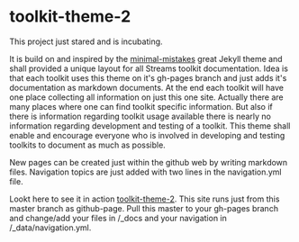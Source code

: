 # toolkit-theme-2



This project just stared and is incubating.

It is build on and inspired by the [minimal-mistakes](https://github.com/mmistakes/minimal-mistakes) great Jekyll theme and shall provided a unique layout for all Streams toolkit documentation.
Idea is that each toolkit uses this theme on it's gh-pages branch and just adds it's documentation as markdown documents. 
At the end each toolkit will have one place collecting all information on just this one site. Actually there are many places where one can find toolkit specific information. But also if there is information regarding toolkit usage available there is nearly no information regarding development and testing of a toolkit.
This theme shall enable and encourage everyone who is involved in developing and testing toolkits to document as much as possible.

New pages can be created just within the github web by writing markdown files. Navigation topics are just added with two lines in the navigation.yml file.

Lookt here to see it in action [toolkit-theme-2](https://rnostream.github.io/toolkit-theme-2/). This site runs just from this master branch as github-page.
Pull this master to your gh-pages branch and change/add your files in /_docs and your navigation in /_data/navigation.yml.
